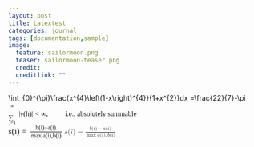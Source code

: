 ```yaml
---
layout: post
title: Latextest
categories: journal
tags: [documentation,sample]
image:
  feature: sailormoon.png
  teaser: sailormoon-teaser.png
  credit: 
  creditlink: ""
---
```


<script src="http://ajax.googleapis.com/ajax/libs/jquery/1.3.2/jquery.min.js"></script>
<script src="jquery.jslatex.js"></script>
<script>
$(function () {
    $(".latex").latex();
});
</script>
<div class="latex">
    \int_{0}^{\pi}\frac{x^{4}\left(1-x\right)^{4}}{1+x^{2}}dx =\frac{22}{7}-\pi
</div>


<span class="mrow" id="MathJax-Span-8"><span class="munderover" id="MathJax-Span-9"><span style="display: inline-block; position: relative; width: 1.313em; height: 0px;"><span style="position: absolute; clip: rect(2.86em 1001.19em 4.646em -999.997em); top: -3.985em; left: 0em;"><span class="mo" id="MathJax-Span-10" style="font-family: STIXSizeOneSym; vertical-align: -0.533em;">∑</span><span style="display: inline-block; width: 0px; height: 3.991em;"></span></span><span style="position: absolute; clip: rect(3.336em 1000.96em 4.408em -999.997em); top: -2.854em; left: 0.122em;"><span class="texatom" id="MathJax-Span-11"><span class="mrow" id="MathJax-Span-12"><span class="mi" id="MathJax-Span-13" style="font-size: 70.7%; font-family: STIXGeneral-Italic;">j<span style="display: inline-block; overflow: hidden; height: 1px; width: 0.003em;"></span></span><span class="mo" id="MathJax-Span-14" style="font-size: 70.7%; font-family: STIXGeneral-Regular;">=</span><span class="mn" id="MathJax-Span-15" style="font-size: 70.7%; font-family: STIXGeneral-Regular;">1</span></span></span><span style="display: inline-block; width: 0px; height: 3.991em;"></span></span><span style="position: absolute; clip: rect(3.396em 1000.6em 4.17em -999.997em); top: -5.176em; left: 0.301em;"><span class="mi" id="MathJax-Span-16" style="font-size: 70.7%; font-family: STIXGeneral-Regular;">∞</span><span style="display: inline-block; width: 0px; height: 3.991em;"></span></span></span></span><span class="texatom" id="MathJax-Span-17" style="padding-left: 0.182em;"><span class="mrow" id="MathJax-Span-18"><span class="mo" id="MathJax-Span-19" style="font-family: STIXVariants;">|</span></span></span><span class="mi" id="MathJax-Span-20" style="font-family: STIXGeneral-Italic;">γ<span style="display: inline-block; overflow: hidden; height: 1px; width: 0.003em;"></span></span><span class="mo" id="MathJax-Span-21" style="font-family: STIXGeneral-Regular;">(</span><span class="mi" id="MathJax-Span-22" style="font-family: STIXGeneral-Italic;">h</span><span class="mo" id="MathJax-Span-23" style="font-family: STIXGeneral-Regular;">)</span><span class="texatom" id="MathJax-Span-24"><span class="mrow" id="MathJax-Span-25"><span class="mo" id="MathJax-Span-26" style="font-family: STIXVariants;">|</span></span></span><span class="mo" id="MathJax-Span-27" style="font-family: STIXGeneral-Regular; padding-left: 0.301em;">&lt;</span><span class="mi" id="MathJax-Span-28" style="font-family: STIXGeneral-Regular; padding-left: 0.301em;">∞</span><span class="mo" id="MathJax-Span-29" style="font-family: STIXGeneral-Regular;">,</span><span class="mspace" id="MathJax-Span-30" style="height: 0em; vertical-align: 0em; width: 2.265em; display: inline-block; overflow: hidden;"></span><span class="mtext" id="MathJax-Span-31" style="font-family: STIXGeneral-Regular; padding-left: 0.182em;">i.e., absolutely summable</span></span>

<span class="math inline"><span class="MathJax_Preview" style="color: inherit; display: none;"></span><span class="MathJax" id="MathJax-Element-1-Frame" tabindex="0" data-mathml="<math xmlns=&quot;http://www.w3.org/1998/Math/MathML&quot;><mi>s</mi><mo stretchy=&quot;false&quot;>(</mo><mi>i</mi><mo stretchy=&quot;false&quot;>)</mo><mo>=</mo><mfrac><mrow><mi>b</mi><mo stretchy=&quot;false&quot;>(</mo><mi>i</mi><mo stretchy=&quot;false&quot;>)</mo><mo>&amp;#x2212;</mo><mi>a</mi><mo stretchy=&quot;false&quot;>(</mo><mi>i</mi><mo stretchy=&quot;false&quot;>)</mo></mrow><mrow><mo movablelimits=&quot;true&quot; form=&quot;prefix&quot;>max</mo><mrow class=&quot;MJX-TeXAtom-ORD&quot;><mrow class=&quot;MJX-TeXAtom-ORD&quot;><mi>a</mi><mo stretchy=&quot;false&quot;>(</mo><mi>i</mi><mo stretchy=&quot;false&quot;>)</mo><mo>,</mo><mi>b</mi><mo stretchy=&quot;false&quot;>(</mo><mi>i</mi><mo stretchy=&quot;false&quot;>)</mo></mrow></mrow></mrow></mfrac></math>" role="presentation" style="position: relative;"><nobr aria-hidden="true"><span class="math" id="MathJax-Span-1" style="width: 7.979em; display: inline-block;"><span style="display: inline-block; position: relative; width: 6.61em; height: 0px; font-size: 120%;"><span style="position: absolute; clip: rect(1.372em 1006.61em 3.277em -999.997em); top: -2.557em; left: 0em;"><span class="mrow" id="MathJax-Span-2"><span class="mi" id="MathJax-Span-3" style="font-family: STIXGeneral-Italic;">s</span><span class="mo" id="MathJax-Span-4" style="font-family: STIXGeneral-Regular;">(</span><span class="mi" id="MathJax-Span-5" style="font-family: STIXGeneral-Italic;">i</span><span class="mo" id="MathJax-Span-6" style="font-family: STIXGeneral-Regular;">)</span><span class="mo" id="MathJax-Span-7" style="font-family: STIXGeneral-Regular; padding-left: 0.301em;">=</span><span class="mfrac" id="MathJax-Span-8" style="padding-left: 0.301em;"><span style="display: inline-block; position: relative; width: 3.753em; height: 0px; margin-right: 0.122em; margin-left: 0.122em;"><span style="position: absolute; clip: rect(3.336em 1002.5em 4.289em -999.997em); top: -4.521em; left: 50%; margin-left: -1.247em;"><span class="mrow" id="MathJax-Span-9"><span class="mi" id="MathJax-Span-10" style="font-size: 70.7%; font-family: STIXGeneral-Italic;">b</span><span class="mo" id="MathJax-Span-11" style="font-size: 70.7%; font-family: STIXGeneral-Regular;">(</span><span class="mi" id="MathJax-Span-12" style="font-size: 70.7%; font-family: STIXGeneral-Italic;">i</span><span class="mo" id="MathJax-Span-13" style="font-size: 70.7%; font-family: STIXGeneral-Regular;">)</span><span class="mo" id="MathJax-Span-14" style="font-size: 70.7%; font-family: STIXGeneral-Regular;">−</span><span class="mi" id="MathJax-Span-15" style="font-size: 70.7%; font-family: STIXGeneral-Italic;">a</span><span class="mo" id="MathJax-Span-16" style="font-size: 70.7%; font-family: STIXGeneral-Regular;">(</span><span class="mi" id="MathJax-Span-17" style="font-size: 70.7%; font-family: STIXGeneral-Italic;">i</span><span class="mo" id="MathJax-Span-18" style="font-size: 70.7%; font-family: STIXGeneral-Regular;">)</span></span><span style="display: inline-block; width: 0px; height: 3.991em;"></span></span><span style="position: absolute; clip: rect(3.336em 1003.57em 4.289em -999.997em); top: -3.568em; left: 50%; margin-left: -1.783em;"><span class="mrow" id="MathJax-Span-19"><span class="mo" id="MathJax-Span-20" style="font-size: 70.7%; font-family: STIXGeneral-Regular;">max</span><span class="texatom" id="MathJax-Span-21" style="padding-left: 0.182em;"><span class="mrow" id="MathJax-Span-22"><span class="texatom" id="MathJax-Span-23"><span class="mrow" id="MathJax-Span-24"><span class="mi" id="MathJax-Span-25" style="font-size: 70.7%; font-family: STIXGeneral-Italic;">a</span><span class="mo" id="MathJax-Span-26" style="font-size: 70.7%; font-family: STIXGeneral-Regular;">(</span><span class="mi" id="MathJax-Span-27" style="font-size: 70.7%; font-family: STIXGeneral-Italic;">i</span><span class="mo" id="MathJax-Span-28" style="font-size: 70.7%; font-family: STIXGeneral-Regular;">)</span><span class="mo" id="MathJax-Span-29" style="font-size: 70.7%; font-family: STIXGeneral-Regular;">,</span><span class="mi" id="MathJax-Span-30" style="font-size: 70.7%; font-family: STIXGeneral-Italic;">b</span><span class="mo" id="MathJax-Span-31" style="font-size: 70.7%; font-family: STIXGeneral-Regular;">(</span><span class="mi" id="MathJax-Span-32" style="font-size: 70.7%; font-family: STIXGeneral-Italic;">i</span><span class="mo" id="MathJax-Span-33" style="font-size: 70.7%; font-family: STIXGeneral-Regular;">)</span></span></span></span></span></span><span style="display: inline-block; width: 0px; height: 3.991em;"></span></span><span style="position: absolute; clip: rect(0.836em 1003.75em 1.253em -999.997em); top: -1.307em; left: 0em;"><span style="display: inline-block; overflow: hidden; vertical-align: 0em; border-top: 1.3px solid; width: 3.753em; height: 0px;"></span><span style="display: inline-block; width: 0px; height: 1.074em;"></span></span></span></span></span><span style="display: inline-block; width: 0px; height: 2.562em;"></span></span></span><span style="display: inline-block; overflow: hidden; vertical-align: -0.711em; border-left: 0px solid; width: 0px; height: 2.004em;"></span></span></nobr><span class="MJX_Assistive_MathML" role="presentation"><math xmlns="http://www.w3.org/1998/Math/MathML"><mi>s</mi><mo stretchy="false">(</mo><mi>i</mi><mo stretchy="false">)</mo><mo>=</mo><mfrac><mrow><mi>b</mi><mo stretchy="false">(</mo><mi>i</mi><mo stretchy="false">)</mo><mo>−</mo><mi>a</mi><mo stretchy="false">(</mo><mi>i</mi><mo stretchy="false">)</mo></mrow><mrow><mo movablelimits="true" form="prefix">max</mo><mrow class="MJX-TeXAtom-ORD"><mrow class="MJX-TeXAtom-ORD"><mi>a</mi><mo stretchy="false">(</mo><mi>i</mi><mo stretchy="false">)</mo><mo>,</mo><mi>b</mi><mo stretchy="false">(</mo><mi>i</mi><mo stretchy="false">)</mo></mrow></mrow></mrow></mfrac></math></span></span><script type="math/tex" id="MathJax-Element-1">s(i) = \frac{b(i)-a(i)}{\max{{a(i), b(i)}}}</script></span>

